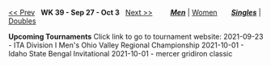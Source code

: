 [<< Prev](men_singles_2138.md) &nbsp; **WK 39 - Sep 27 - Oct 3** &nbsp; [Next >>](men_singles_2140.md) &nbsp;&nbsp;&nbsp;&nbsp;&nbsp;&nbsp;&nbsp; [***Men***](./men_singles_2139.md) &#124; [Women](./women_singles_2139.md) &nbsp;&nbsp;&nbsp;&nbsp;&nbsp; [***Singles***](./men_singles_2139.md) &#124; [Doubles](./men_doubles_2139.md)

**Upcoming Tournaments**
Click link to go to tournament website:
  2021-09-23 - ITA Division I Men's Ohio Valley Regional Championship
  2021-10-01 - Idaho State Bengal Invitational
  2021-10-01 - mercer gridiron classic
